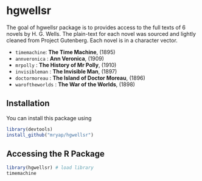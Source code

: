
# hgwellsr

<!-- badges: start -->
<!-- badges: end -->

The goal of hgwellsr package is to provides access to the full texts of 6 novels 
by H. G. Wells. The plain-text for each novel was sourced and lightly cleaned 
from Project Gutenberg. Each novel is in a character vector. 

* `timemachine`: **The Time Machine**, (1895)
* `annveronica` : **Ann Veronica**, (1909)  
* `mrpolly` : **The History of Mr Polly**, (1910) 
* `invisibleman` : **The Invisible Man**, (1897)
* `doctormoreau` : **The Island of Doctor Moreau**, (1896)
* `waroftheworlds` : **The War of the Worlds**, (1898)

## Installation

You can install this package using

``` r
library(devtools)
install_github("mryap/hgwellsr")
```

## Accessing the R Package

``` r
library(hgwellsr) # load library
timemachine 
```

